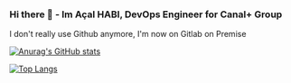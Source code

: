 ### Hi there 👋 - Im Açal HABI, DevOps Engineer for Canal+ Group

I don't really use Github anymore, I'm now on Gitlab on Premise

[![Anurag's GitHub stats](https://github-readme-stats.vercel.app/api?username=habi-a&count_private=true&show_icons=true&include_all_commits=true&hide=contribs,issues)](https://github.com/anuraghazra/github-readme-stats) 

[![Top Langs](https://github-readme-stats-mu-eight-60.vercel.app/api/top-langs/?username=habi-a&hide=jupyter+notebook)](https://github-readme-stats-mu-eight-60.vercel.app/api/top-langs/?username=habi-a&hide=jupyter+notebook)
